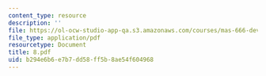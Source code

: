 ```yaml
---
content_type: resource
description: ''
file: https://ol-ocw-studio-app-qa.s3.amazonaws.com/courses/mas-666-developmental-entrepreneurship-fall-2003/b294e6b6e7b7dd58ff5b8ae54f604968_8.pdf
file_type: application/pdf
resourcetype: Document
title: 8.pdf
uid: b294e6b6-e7b7-dd58-ff5b-8ae54f604968
---
```

